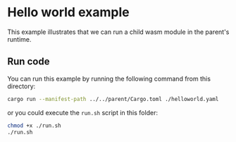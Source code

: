 # Hello world example
This example illustrates that we can run a child wasm module in the parent's runtime. 
## Run code
You can run this example by running the following command from this directory:
```sh
cargo run --manifest-path ../../parent/Cargo.toml ./helloworld.yaml
```
or you could execute the `run.sh` script in this folder:
```sh
chmod +x ./run.sh
./run.sh
```
